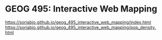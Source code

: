 # GEOG 495: Interactive Web Mapping

https://soriabjo.github.io/geog_495_interactive_web_mapping/index.html
https://soriabjo.github.io/geog_495_interactive_web_mapping/pop_density.html